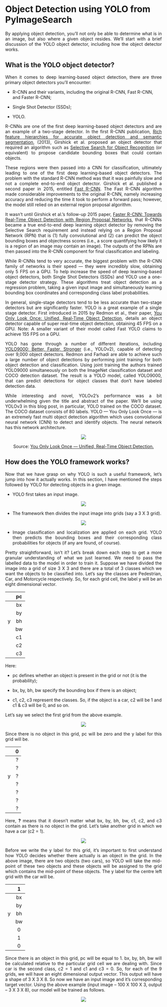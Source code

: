 # Object Detection using YOLO from PyImageSearch

<p align='justify'>By applying object detection, you’ll not only be able to determine what is in an image, but also where a given object resides. We’ll start with a brief discussion of the YOLO object detector, including how the object detector works.</p>

## What is the YOLO object detector?

<p align='justify'>When it comes to deep learning-based object detection, there are three primary object detectors you’ll encounter:</p>

* R-CNN and their variants, including the original R-CNN, Fast R-CNN, and Faster R-CNN;

* Single Shot Detector (SSDs);

* YOLO.

<p align='justify'>R-CNNs are one of the first deep learning-based object detectors and are an example of a two-stage detector. In the first R-CNN publication, <a href="https://arxiv.org/abs/1311.2524">Rich feature hierarchies for accurate object detection and semantic segmentation</a>, (2013), Girshick et al. proposed an object detector that required an algorithm such as <a href="http://www.huppelen.nl/publications/selectiveSearchDraft.pdf">Selective Search for Object Recognition</a> (or equivalent) to propose candidate bounding boxes that could contain objects.</p>

<p align='justify'>These regions were then passed into a CNN for classification, ultimately leading to one of the first deep learning-based object detectors. The problem with the standard R-CNN method was that it was painfully slow and not a complete end-to-end object detector. Girshick et al. published a second paper in 2015, entitled <a href="https://arxiv.org/abs/1504.08083">Fast R-CNN</a>. The Fast R-CNN algorithm made considerable improvements to the original R-CNN, namely increasing accuracy and reducing the time it took to perform a forward pass; however, the model still relied on an external region proposal algorithm.</p>

<p align='justify'>It wasn’t until Girshick et al.’s follow-up 2015 paper, <a href="https://arxiv.org/abs/1506.01497">Faster R-CNN: Towards Real-Time Object Detection with Region Proposal Networks</a>, that R-CNNs became a true end-to-end deep learning object detector by removing the Selective Search requirement and instead relying on a Region Proposal Network (RPN) that is (1) fully convolutional and (2) can predict the object bounding boxes and objectness scores (i.e., a score quantifying how likely it is a region of an image may contain an image). The outputs of the RPNs are then passed into the R-CNN component for final classification and labeling.</p>

<p align='justify'>While R-CNNs tend to very accurate, the biggest problem with the R-CNN family of networks is their speed — they were incredibly slow, obtaining only 5 FPS on a GPU. To help increase the speed of deep learning-based object detectors, both Single Shot Detectors (SSDs) and YOLO use a one-stage detector strategy. These algorithms treat object detection as a regression problem, taking a given input image and simultaneously learning bounding box coordinates and corresponding class label probabilities.</p>

<p align='justify'>In general, single-stage detectors tend to be less accurate than two-stage detectors but are significantly faster. YOLO is a great example of a single stage detector. First introduced in 2015 by Redmon et al., their paper, <a href="https://arxiv.org/abs/1506.02640">You Only Look Once: Unified, Real-Time Object Detection</a>, details an object detector capable of super real-time object detection, obtaining 45 FPS on a GPU. Note: A smaller variant of their model called Fast YOLO claims to achieve 155 FPS on a GPU.</p>

<p align='justify'>YOLO has gone through a number of different iterations, including <a href="https://arxiv.org/abs/1612.08242">YOLO9000: Better, Faster, Stronger</a> (i.e., YOLOv2), capable of detecting over 9,000 object detectors. Redmon and Farhadi are able to achieve such a large number of object detections by performing joint training for both object detection and classification. Using joint training the authors trained YOLO9000 simultaneously on both the ImageNet classification dataset and COCO detection dataset. The result is a YOLO model, called YOLO9000, that can predict detections for object classes that don’t have labeled detection data.</p>

<p align='justify'>While interesting and novel, YOLOv2’s performance was a bit underwhelming given the title and abstract of the paper. We’ll be using YOLOv3 in this blog post, in particular, YOLO trained on the COCO dataset. The COCO dataset consists of 80 labels. YOLO — You Only Look Once — is an extremely fast multi object detection algorithm which uses convolutional neural network (CNN) to detect and identify objects. The neural network has this network architecture.</p>

<p align="center">
  <img src="https://github.com/Niangmohamed/Object-Detection-using-YOLO/blob/a9d4ee8e2d6b856b0a598141624ac197c86171da/images/yolo-nn-architecture.png"/>
</p>

<p align="center">
  Source: <a href="https://arxiv.org/pdf/1506.02640.pdf">You Only Look Once — Unified, Real-Time Object Detection.</a>
</p>

## How does the YOLO framework works?

<p align='justify'>Now that we have grasp on why YOLO is such a useful framework, let’s jump into how it actually works. In this section, I have mentioned the steps followed by YOLO for detecting objects in a given image.</p>

* YOLO first takes an input image.

<p align="center">
  <img src="https://github.com/Niangmohamed/Object-Detection-using-YOLO/blob/353a2be4fd8750b044c4f0c3bcbe3168d200c043/images/image-1.png"/>
</p>

* The framework then divides the input image into grids (say a 3 X 3 grid).

<p align="center">
  <img src="https://github.com/Niangmohamed/Object-Detection-using-YOLO/blob/353a2be4fd8750b044c4f0c3bcbe3168d200c043/images/image-2.png"/>
</p>

* <p align="justify">Image classification and localization are applied on each grid. YOLO then predicts the bounding boxes and their corresponding class probabilities for objects (if any are found, of course).</p>

<p align="justify">Pretty straightforward, isn’t it? Let’s break down each step to get a more granular understanding of what we just learned. We need to pass the labelled data to the model in order to train it. Suppose we have divided the image into a grid of size 3 X 3 and there are a total of 3 classes which we want the objects to be classified into. Let’s say the classes are Pedestrian, Car, and Motorcycle respectively. So, for each grid cell, the label y will be an eight dimensional vector.</p>

<div align='center'>
  
|       |   pc  |
| :---: | :---: |
|       |   bx  |
|       |   by  |
|   y   |   bh  |
|       |   bw  |
|       |   c1  |
|       |   c2  |
|       |   c3  |
  
</div>

<p align="justify">Here:</p>

* pc defines whether an object is present in the grid or not (it is the probability);

* bx, by, bh, bw specify the bounding box if there is an object;

* c1, c2, c3 represent the classes. So, if the object is a car, c2 will be 1 and c1 & c3 will be 0, and so on.


<p align="justify">Let’s say we select the first grid from the above example.</p>

<p align="center">
  <img src="https://github.com/Niangmohamed/Object-Detection-using-YOLO/blob/353a2be4fd8750b044c4f0c3bcbe3168d200c043/images/image-3.png"/>
</p>

<p align="justify">Since there is no object in this grid, pc will be zero and the y label for this grid will be.</p>

<div align='center'>
  
|       |   0   |
| :---: | :---: |
|       |   ?   |
|       |   ?   |
|   y   |   ?   |
|       |   ?   |
|       |   ?   |
|       |   ?   |
|       |   ?   |
  
</div>

<p align="justify">Here, <b>?</b> means that it doesn’t matter what bx, by, bh, bw, c1, c2, and c3 contain as there is no object in the grid. Let’s take another grid in which we have a car (c2 = 1).</p>

<p align="center">
  <img src="https://github.com/Niangmohamed/Object-Detection-using-YOLO/blob/353a2be4fd8750b044c4f0c3bcbe3168d200c043/images/image-4.png"/>
</p>

<p align="justify">Before we write the y label for this grid, it’s important to first understand how YOLO decides whether there actually is an object in the grid. In the above image, there are two objects (two cars), so YOLO will take the mid-point of these two objects and these objects will be assigned to the grid which contains the mid-point of these objects. The y label for the centre left grid with the car will be.</p>
  
<div align='center'>
  
|       |   1   |
| :---: | :---: |
|       |   bx  |
|       |   by  |
|   y   |   bh  |
|       |   bw  |
|       |   0   |
|       |   1   |
|       |   0   |
  
</div>
  
<p align="justify">Since there is an object in this grid, pc will be equal to 1. bx, by, bh, bw will be calculated relative to the particular grid cell we are dealing with. Since car is the second class, c2 = 1 and c1 and c3 = 0. So, for each of the 9 grids, we will have an eight dimensional output vector. This output will have a shape of 3 X 3 X 8. So now we have an input image and it’s corresponding target vector. Using the above example (input image – 100 X 100 X 3, output – 3 X 3 X 8), our model will be trained as follows.</p>

<p align="center">
  <img src="https://github.com/Niangmohamed/Object-Detection-using-YOLO/blob/353a2be4fd8750b044c4f0c3bcbe3168d200c043/images/image-5.png"/>
</p>
